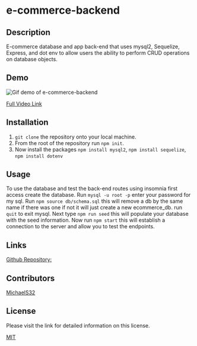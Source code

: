# e-commerce-backend

## Description
E-commerce database and app back-end that uses mysql2, Sequelize, Express, and dot env to allow users the ability to perform CRUD operations on database objects.

## Demo
![Gif demo of e-commerce-backend](./videos/gif-e-commerce-demo.gif)

[Full Video Link](https://drive.google.com/file/d/1RcTF9EEUSGEhMJEZ5IK3kHY_EvZVZYAR/view)

## Installation
1. `git clone` the repository onto your local machine.
2. From the root of the repository run `npm init`.
3. Now install the packages `npm install mysql2`, `npm install sequelize`, `npm install dotenv`

## Usage
To use the database and test the back-end routes using insomnia first access create the database. Run `mysql -u root -p` enter your password for my sql. Run `npm source db/schema.sql` this will remove a db by the same name if there was one if not it will just create a new ecommerce_db. run `quit` to exit mysql. Next type `npm run seed` this will populate your database with the seed information. Now run `npm start` this will establish a connection to the server and allow you to test the endpoints.

## Links
[Github Repository:](https://github.com/MichaelS32/e-commerce-backend)

## Contributors
[MichaelS32](https://github.com/MichaelS32)

## License
Please visit the link for detailed information on this license.

  [MIT](https://www.mit.edu/~amini/LICENSE.md)